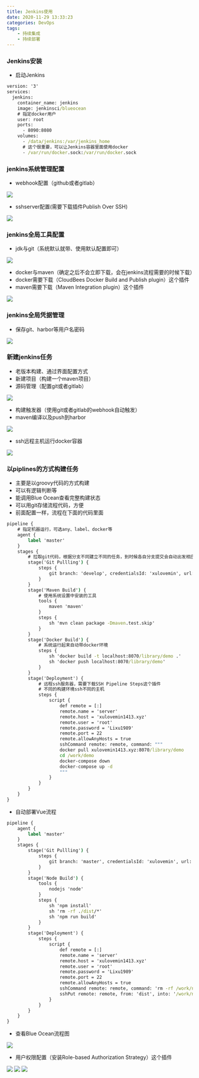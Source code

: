 ```yaml
---
title: Jenkins使用
date: 2020-11-29 13:33:23
categories: DevOps
tags:
    - 持续集成
    - 持续部署
---
```


### Jenkins安装

- 启动Jenkins
```cmd
version: '3'
services:
  jenkins:
    container_name: jenkins
    image: jenkinsci/blueocean
    # 指定docker用户
    user: root
    ports:
      - 8090:8080
    volumes:
      - /data/jenkins:/var/jenkins_home
      # 这个很重要，可以让Jenkins容器里面使用docker
      - /var/run/docker.sock:/var/run/docker.sock 
```

### jenkins系统管理配置

- webhook配置（github或者gitlab）

![](./webhook.jpg)

- sshserver配置(需要下载插件Publish Over SSH)

![](./sshserver.jpg)

### jenkins全局工具配置

- jdk与git（系统默认就带、使用默认配置即可）

![](./jdk.jpg)
- docker与maven（确定之后不会立即下载，会在jenkins流程需要的时候下载）
- docker需要下载（CloudBees Docker Build and Publish plugin）这个插件
- maven需要下载（Maven Integration plugin）这个插件

![](./docker.jpg)

### jenkins全局凭据管理

- 保存git、harbor等用户名密码

![](./pingju.jpg)

### 新建jenkins任务

- 老版本构建、通过界面配置方式
- 新建项目（构建一个maven项目）
- 源码管理（配置git或者gitlab）

![](./git.jpg)
- 构建触发器（使用git或者gitlab的webhook自动触发）
- maven编译以及push到harbor

![](./maven.jpg)
- ssh远程主机运行docker容器

![](./sshrun.jpg)

### 以piplines的方式构建任务

- 主要是以groovy代码的方式构建
- 可以有逻辑判断等
- 能调用Blue Ocean查看完整构建状态
- 可以用git存储流程代码，方便
- 前面配置一样，流程在下面的代码里面

```cmd
pipeline {
    # 指定机器运行，可选any、label、docker等
    agent {
        label 'master'
    }
    stages {
        # 拉取git代码，根据分支不同建立不同的任务，到时候各自分支提交会自动出发相应的构建流程
        stage('Git Pullling') {
            steps {
                git branch: 'develop', credentialsId: 'xulovemin', url: 'https://github.com/xulovemin/demo.git'
            }
        }
        stage('Maven Build') {
            # 使用系统设置中安装的工具
            tools {
                maven 'maven'
            }
            steps {
                sh 'mvn clean package -Dmaven.test.skip'
            }
        }
        stage('Docker Build') {
            # 系统运行起来自动带docker环境
            steps {
                sh 'docker build -t localhost:8070/library/demo .'
                sh 'docker push localhost:8070/library/demo'
            }
        }
        stage('Deployment') {
            # 远程ssh服务器，需要下载SSH Pipeline Steps这个插件
            # 不同的构建环境ssh不同的主机
            steps {
                script {
                    def remote = [:]
                    remote.name = 'server'
                    remote.host = 'xulovemin1413.xyz'
                    remote.user = 'root'
                    remote.password = 'Lixu1989'
                    remote.port = 22
                    remote.allowAnyHosts = true
                    sshCommand remote: remote, command: """
                    docker pull xulovemin1413.xyz:8070/library/demo
                    cd /work/demo
                    docker-compose down
                    docker-compose up -d
                    """
                }
            }
        }
    }
}
```

- 自动部署Vue流程

```cmd
pipeline {
    agent {
        label 'master'
    }
    stages {
        stage('Git Pullling') {
            steps {
                git branch: 'master', credentialsId: 'xulovemin', url: 'https://github.com/xulovemin/demovue.git'
            }
        }
        stage('Node Build') {
            tools {
                nodejs 'node'
            }
            steps {
                sh 'npm install'
                sh 'rm -rf ./dist/*'
                sh 'npm run build'
            }
        }
        stage('Deployment') {
            steps {
                script {
                    def remote = [:]
                    remote.name = 'server'
                    remote.host = 'xulovemin1413.xyz'
                    remote.user = 'root'
                    remote.password = 'Lixu1989'
                    remote.port = 22
                    remote.allowAnyHosts = true
                    sshCommand remote: remote, command: 'rm -rf /work/nginx/dist/*'
                    sshPut remote: remote, from: 'dist', into: '/work/nginx'
                }
            }
        }
    }
}
```

- 查看Blue Ocean流程图

![](./blue.jpg)

- 用户权限配置（安装Role-based Authorization Strategy）这个插件

![](./role1.jpg)
![](./role2.jpg)
![](./role3.jpg)